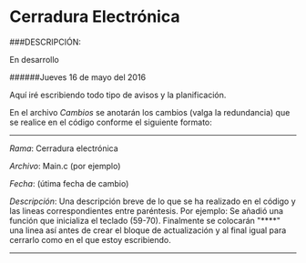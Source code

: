 # Cerradura Electrónica

###DESCRIPCIÓN:

En desarrollo

######Jueves 16 de mayo del 2016 


Aquí iré escribiendo todo tipo de avisos y la planificación.

En el archivo *Cambios* se anotarán los cambios (valga la redundancia) que se realice en el código conforme el siguiente formato:
****************************************************************************************************
_Rama_: Cerradura electrónica

_Archivo_: Main.c (por ejemplo)

_Fecha_: (útima fecha de cambio) 

_Descripción_: Una descripción breve de lo que se ha realizado en el código y las lineas correspondientes entre paréntesis. Por ejemplo:
Se añadió una función que inicializa el teclado (59-70).
Finalmente se colocarán "****" una linea así antes de crear el bloque de actualización y al final igual para cerrarlo como en el que estoy escribiendo.

****************************************************************************************************
